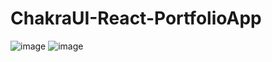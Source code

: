 # ChakraUI-React-PortfolioApp
![image](https://user-images.githubusercontent.com/87448397/139301453-4785ca53-3127-4dd0-9e2b-8ccfa28c96e1.png)
![image](https://user-images.githubusercontent.com/87448397/139301524-dfc600fd-c470-445f-90a8-1e42991f3a1e.png)

